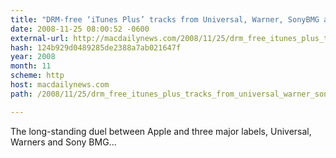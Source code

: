```yaml
---
title: "DRM-free ‘iTunes Plus’ tracks from Universal, Warner, SonyBMG appear in Apple’s iTunes Store"
date: 2008-11-25 08:00:52 -0600
external-url: http://macdailynews.com/2008/11/25/drm_free_itunes_plus_tracks_from_universal_warner_sonybmg_appear_in_apples/
hash: 124b929d0489285de2388a7ab021647f
year: 2008
month: 11
scheme: http
host: macdailynews.com
path: /2008/11/25/drm_free_itunes_plus_tracks_from_universal_warner_sonybmg_appear_in_apples/

---
```


The long-standing duel between Apple and three major labels, Universal, Warners and Sony BMG... 




